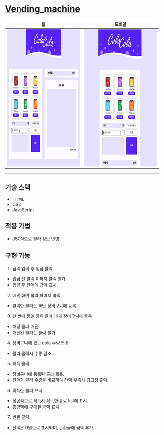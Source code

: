 # <a href='https://hongryeoll.github.io/Vending_machine/'>Vending_machine</a>

|                            웹                             |                            모바일                           |
| :---------------------------------------------------------------: | :---------------------------------------------------------------: |
| <img src="./src/images/VendingMachine_Web.gif" width="270" height="450"/> | <img src="./src/images/VendingMachine_Mobile.gif" width="270" height="450"/> |

----
## 기술 스택
- HTML
- CSS
- JavaScript

## 적용 기법
- JSON으로 콜라 정보 반영.

## 구현 기능

1. 금액 입력 후 입금 클릭
- 입금 전 클릭 이미지 클릭 불가.
- 입금 후 잔액에 금액 표시.
2. 메인 화면 콜라 이미지 클릭
- 클릭한 콜라는 하단 장바구니에 등록.
3. 한 번에 동일 종류 콜라 10개 장바구니에 등록
- 해당 콜라 매진.
- 매진된 콜라는 클릭 불가.
4. 장바구니에 있는 cola 수량 변경
- 콜라 클릭시 수량 감소.
5. 획득 클릭
- 장바구니에 등록된 콜라 획득.
- 잔액과 콜라 수량을 비교하여 잔액 부족시 경고창 출력.
6. 획득한 콜라 표시
- 성공적으로 획득시 획득한 음료 list에 표시.
- 총금액에 구매된 금액 표시.
7. 반환 클릭.
- 잔액은 0원으로 표시되며, 반환금에 금액 추가.